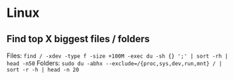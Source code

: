# Linux

## Find top X biggest files / folders

Files: `find / -xdev -type f -size +100M -exec du -sh {} ';' | sort -rh | head -n50`
Folders: `sudo du -abhx --exclude=/{proc,sys,dev,run,mnt} / | sort -r -h | head -n 20`